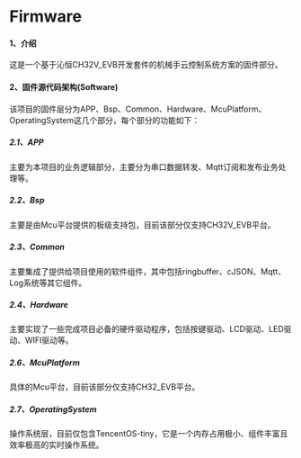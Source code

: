 # Firmware
#### 1、介绍

这是一个基于沁恒CH32V_EVB开发套件的机械手云控制系统方案的固件部分。

#### 2、固件源代码架构(Software)

该项目的固件层分为APP、Bsp、Common、Hardware、McuPlatform、OperatingSystem这几个部分，每个部分的功能如下：

##### 2.1、APP

主要为本项目的业务逻辑部分，主要分为串口数据转发、Mqtt订阅和发布业务处理等。

##### 2.2、Bsp

主要是由Mcu平台提供的板级支持包，目前该部分仅支持CH32V_EVB平台。

##### 2.3、Common

主要集成了提供给项目使用的软件组件，其中包括ringbuffer、cJSON、Mqtt、Log系统等其它组件。

##### 2.4、Hardware

主要实现了一些完成项目必备的硬件驱动程序，包括按键驱动、LCD驱动、LED驱动、WIFI驱动等。

##### 2.6、McuPlatform

具体的Mcu平台，目前该部分仅支持CH32_EVB平台。

##### 2.7、OperatingSystem

操作系统层，目前仅包含TencentOS-tiny，它是一个内存占用极小、组件丰富且效率极高的实时操作系统。

